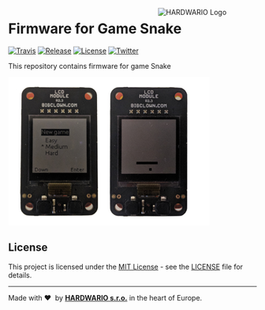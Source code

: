 <a href="https://www.hardwario.com/"><img src="https://www.hardwario.com/ci/assets/hw-logo.svg" width="200" alt="HARDWARIO Logo" align="right"></a>

# Firmware for Game Snake

[![Travis](https://img.shields.io/travis/bigclownlabs/bcf-game-snake/master.svg)](https://travis-ci.org/bigclownlabs/bcf-game-snake)
[![Release](https://img.shields.io/github/release/bigclownlabs/bcf-game-snake.svg)](https://github.com/bigclownlabs/bcf-game-snake/releases)
[![License](https://img.shields.io/github/license/bigclownlabs/bcf-game-snake.svg)](https://github.com/bigclownlabs/bcf-game-snake/blob/master/LICENSE)
[![Twitter](https://img.shields.io/twitter/follow/hardwario_en.svg?style=social&label=Follow)](https://twitter.com/hardwario_en)

This repository contains firmware for game Snake

![Photo of game Snake](img.png)

## License

This project is licensed under the [MIT License](https://opensource.org/licenses/MIT/) - see the [LICENSE](LICENSE) file for details.

---

Made with &#x2764;&nbsp; by [**HARDWARIO s.r.o.**](https://www.hardwario.com/) in the heart of Europe.
